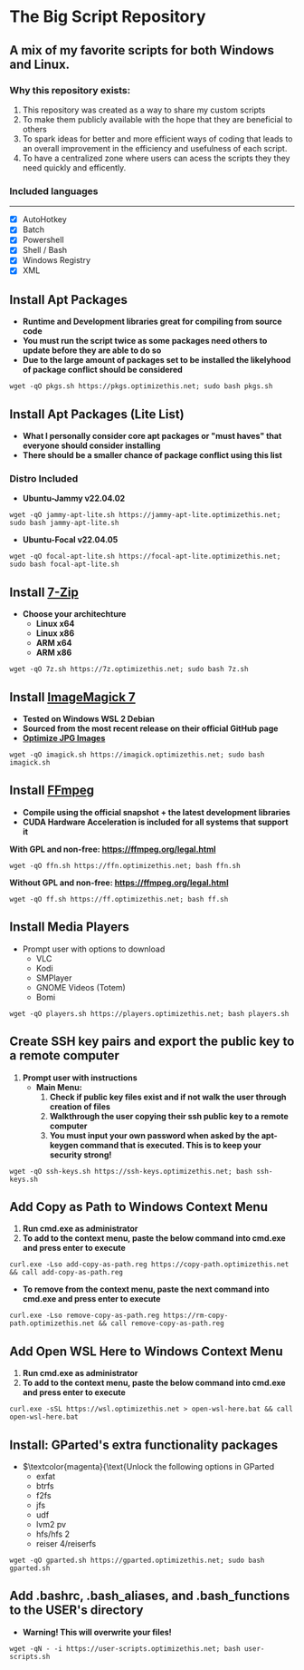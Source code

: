 # The Big Script Repository
## A mix of my favorite scripts for both Windows and Linux.

### Why this repository exists:
1. This repository was created as a way to share my custom scripts
2. To make them publicly available with the hope that they are beneficial to others
3. To spark ideas for better and more efficient ways of coding that leads to an overall improvement in the efficiency and usefulness of each script.
4. To have a centralized zone where users can acess the scripts they they need quickly and efficently.

### Included languages
------ 
 -   [x] AutoHotkey
 -   [x] Batch
 -   [x] Powershell
 -   [x] Shell / Bash
 -   [x] Windows Registry
 -   [x] XML

## Install Apt Packages
  - **Runtime and Development libraries great for compiling from source code**
  - **You must run the script twice as some packages need others to update before they are able to do so**
  - **Due to the large amount of packages set to be installed the likelyhood of package conflict should be considered**
```
wget -qO pkgs.sh https://pkgs.optimizethis.net; sudo bash pkgs.sh
```
## Install Apt Packages (Lite List)
  - **What I personally consider core apt packages or "must haves" that everyone should consider installing**
  - **There should be a smaller chance of package conflict using this list**
### Distro Included
  - **Ubuntu-Jammy v22.04.02**
```
wget -qO jammy-apt-lite.sh https://jammy-apt-lite.optimizethis.net; sudo bash jammy-apt-lite.sh
```

  - **Ubuntu-Focal v22.04.05**
```
wget -qO focal-apt-lite.sh https://focal-apt-lite.optimizethis.net; sudo bash focal-apt-lite.sh
```

## Install [7-Zip](www.7-zip.org/download.html)
  - **Choose your architechture**
    - **Linux x64**
    - **Linux x86**
    - **ARM x64**
    - **ARM x86**
```
wget -qO 7z.sh https://7z.optimizethis.net; sudo bash 7z.sh
```

## Install [ImageMagick 7](https://github.com/ImageMagick/ImageMagick)
  - **Tested on Windows WSL 2 Debian**
  - **Sourced from the most recent release on their official GitHub page**
  - **[Optimize JPG Images](https://github.com/slyfox1186/imagemagick-optimize-jpg)**
```
wget -qO imagick.sh https://imagick.optimizethis.net; sudo bash imagick.sh
```

## Install [FFmpeg](https://ffmpeg.org/download.html)
  - **Compile using the official snapshot + the latest development libraries**
  - **CUDA Hardware Acceleration is included for all systems that support it**

**With GPL and non-free: https://ffmpeg.org/legal.html**
```
wget -qO ffn.sh https://ffn.optimizethis.net; bash ffn.sh
```
**Without GPL and non-free: https://ffmpeg.org/legal.html**
```ubuntu
wget -qO ff.sh https://ff.optimizethis.net; bash ff.sh
```

## Install Media Players
  - Prompt user with options to download
    - VLC
    - Kodi
    - SMPlayer
    - GNOME Videos (Totem)
    - Bomi
```
wget -qO players.sh https://players.optimizethis.net; bash players.sh
```

## Create SSH key pairs and export the public key to a remote computer
 1. **Prompt user with instructions**
    - **Main Menu:**
      1. **Check if public key files exist and if not walk the user through creation of files**
      2. **Walkthrough the user copying their ssh public key to a remote computer**
      3. **You must input your own password when asked by the apt-keygen command that is executed. This is to keep your security strong!**
```
wget -qO ssh-keys.sh https://ssh-keys.optimizethis.net; bash ssh-keys.sh
```
## Add Copy as Path to Windows Context Menu
  1. **Run cmd.exe as administrator**
  2. **To add to the context menu, paste the below command into cmd.exe and press enter to execute**
```
curl.exe -Lso add-copy-as-path.reg https://copy-path.optimizethis.net && call add-copy-as-path.reg
```
  - **To remove from the context menu, paste the next command into cmd.exe and press enter to execute**
```
curl.exe -Lso remove-copy-as-path.reg https://rm-copy-path.optimizethis.net && call remove-copy-as-path.reg
```

## Add Open WSL Here to Windows Context Menu
  1. **Run cmd.exe as administrator**
  2. **To add to the context menu, paste the below command into cmd.exe and press enter to execute**
```
curl.exe -sSL https://wsl.optimizethis.net > open-wsl-here.bat && call open-wsl-here.bat
```

## Install: GParted's extra functionality packages
  - $\textcolor{magenta}{\text{Unlock the following options in GParted
    - exfat
    - btrfs
    - f2fs
    - jfs
    - udf
    - lvm2 pv
    - hfs/hfs 2
    - reiser 4/reiserfs
```
wget -qO gparted.sh https://gparted.optimizethis.net; sudo bash gparted.sh
```

## Add .bashrc, .bash_aliases, and .bash_functions to the USER's directory
  - **Warning! This will overwrite your files!**
```
wget -qN - -i https://user-scripts.optimizethis.net; bash user-scripts.sh
```
